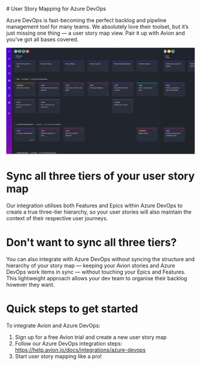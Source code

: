 # User Story Mapping for Azure DevOps

Azure DevOps is fast-becoming the perfect backlog and pipeline management tool for many teams. We absolutely love their toolset, but it’s just missing one thing — a user story map view. Pair it up with Avion and you’ve got all bases covered.

![Avion User Story Map](/images/app.jpg)

# Sync all three tiers of your user story map
Our integration utilises both Features and Epics within Azure DevOps to create a true three-tier hierarchy, so your user stories will also maintain the context of their respective user journeys.

# Don't want to sync all three tiers?
You can also integrate with Azure DevOps without syncing the structure and hierarchy of your story map — keeping your Avion stories and Azure DevOps work items in sync — without touching your Epics and Features. This lightweight approach allows your dev team to organise their backlog however they want.

# Quick steps to get started
To integrate Avion and Azure DevOps:

  1. Sign up for a free Avion trial and create a new user story map
  2. Follow our Azure DevOps integration steps: https://help.avion.io/docs/integrations/azure-devops
  3. Start user story mapping like a pro!